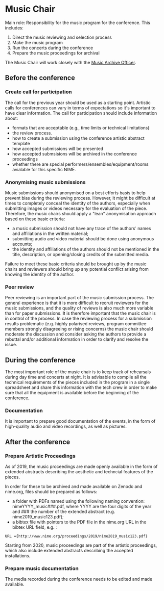 # Music Chair

Main role: Responsibility for the music program for the conference. This includes:

1. Direct the music reviewing and selection process
2. Make the music program
3. Run the concerts during the conference
4. Prepare the music proceedings for archival

The Music Chair will work closely with the [Music Archive Officer](../Officers/music_proceedings.md).

## Before the conference

### Create call for participation

The call for the previous year should be used as a starting point. Artistic calls for conferences can vary in terms of expectations so it's important to have clear information. The call for participation should include information about:

- formats that are acceptable (e.g., time limits or technical limitations)
- the review process.
- how to create a submission using the conference artistic abstract template
- how accepted submissions will be presented
- how accepted submsisions will be archived in the conference proceedings
- whether there are special performers/ensembles/equipment/rooms avialable for this specific NIME.

### Anonymising music submissions

Music submissions should anonymised on a best efforts basis to help prevent bias during the reviewing process. However, it might be difficult at times to completely conceal the identity of the authors, especially when submitting images or videos necessary for the evaluation of the piece. Therefore, the music chairs should apply a "lean" anonymisation approach based on these basic criteria:

- a music submission should not have any trace of the authors' names and affiliations in the written material;
- submitting audio and video material should be done using anonymous accounts;
- the identity and affiliations of the authors should not be mentioned in the title, description, or opening/closing credits of the submitted media.

Failure to meet these basic criteria should be brought up by the music chairs and reviewers should bring up any potential conflict arising from knowing the identity of the author.

### Peer review

Peer reviewing is an important part of the music submission process. The general experience is that it is more difficult to recruit reviewers for the music submissions, and the quality of reviews is also much more variable than for paper submissions. It is therefore important that the music chair is in control of the process. In case the reviewing process for a submission results problematic (e.g. highly polarised reviews, program committee members strongly disagreeing or rising concerns) the music chair should moderate the discussion and consider asking the authors to provide a rebuttal and/or additional information in order to clarify and resolve the issue.

## During the conference

The most important role of the music chair is to keep track of rehearsals during day time and concerts at night. It is advisable to compile all the technical requirements of the pieces included in the program in a single spreadsheet and share this information with the tech crew in order to make sure that all the equipment is available before the beginning of the conference.

### Documentation

It is important to prepare good documentation of the events, in the form of high-quality audio and video recordings, as well as pictures.

## After the conference

### Prepare Artistic Proceedings

As of 2019, the music proceedings are made openly available in the form of extended abstracts describing the aesthetic and techncial features of the pieces.

In order for these to be archived and made available on Zenodo and nime.org, files should be prepared as follows:

- a folder with PDFs named using the following naming convention: nimeYYYY_music###.pdf, where YYYY are the four digits of the year and ### the number of the extended abstract (e.g. nime2019_music123.pdf);
- a bibtex file with pointers to the PDF file in the nime.org URL in the bibtex URL field, e.g. :
```
URL ={http://www.nime.org/proceedings/2019/nime2019_music123.pdf}
```
Starting from 2020, music proceedings are part of the artistic proceedings, which also include extended abstracts describing the accepted installations.

### Prepare music documentation

The media recorded during the conference needs to be edited and made available.
